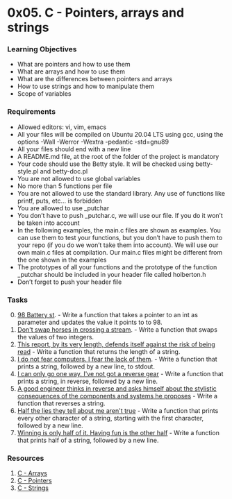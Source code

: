 # 0x05. C - Pointers, arrays and strings

### Learning Objectives

- What are pointers and how to use them
- What are arrays and how to use them
- What are the differences between pointers and arrays
- How to use strings and how to manipulate them
- Scope of variables

### Requirements

- Allowed editors: vi, vim, emacs
- All your files will be compiled on Ubuntu 20.04 LTS using gcc, using the options -Wall -Werror -Wextra -pedantic -std=gnu89
- All your files should end with a new line
- A README.md file, at the root of the folder of the project is mandatory
- Your code should use the Betty style. It will be checked using betty-style.pl and betty-doc.pl
- You are not allowed to use global variables
- No more than 5 functions per file
- You are not allowed to use the standard library. Any use of functions like printf, puts, etc… is forbidden
- You are allowed to use _putchar
- You don’t have to push _putchar.c, we will use our file. If you do it won’t be taken into account
- In the following examples, the main.c files are shown as examples. You can use them to test your functions, but you don’t have to push them to your repo (if you do we won’t take them into account). We will use our own main.c files at compilation. Our main.c files might be different from the one shown in the examples
- The prototypes of all your functions and the prototype of the function _putchar should be included in your header file called holberton.h
- Don’t forget to push your header file

### Tasks

0. [98 Battery st](0-reset_to_98.c). - Write a function that takes a pointer to an int as parameter and updates the value it points to to 98.
1. [Don't swap horses in crossing a stream](1-swap.c). - Write a function that swaps the values of two integers.
2. [This report, by its very length, defends itself against the risk of being read](2-strlen.c) - Write a function that returns the length of a string.
3. [I do not fear computers. I fear the lack of them](3-puts.c). - Write a function that prints a string, followed by a new line, to stdout.
4. [I can only go one way. I've not got a reverse gear](4-print_rev.c) - Write a function that prints a string, in reverse, followed by a new line.
5. [A good engineer thinks in reverse and asks himself about the stylistic consequences of the components and systems he proposes](5-rev_string.c) - Write a function that reverses a string.
6. [Half the lies they tell about me aren't true](6-puts2.c) - Write a function that prints every other character of a string, starting with the first character, followed by a new line.
7. [Winning is only half of it. Having fun is the other half](7-puts_half.c) - Write a function that prints half of a string, followed by a new line.


### Resources

1. [C - Arrays](https://www.tutorialspoint.com/cprogramming/c_arrays.htm)
2. [C - Pointers](https://www.tutorialspoint.com/cprogramming/c_pointers.htm)
3. [C - Strings](https://www.tutorialspoint.com/cprogramming/c_strings.htm)